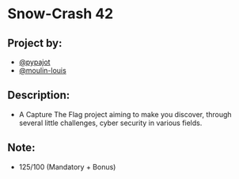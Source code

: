 # Snow-Crash 42
## Project by:
-  [@pypajot](https://github.com/pypajot)
-  [@moulin-louis](https://github.com/moulin-louis)
## Description:
- A Capture The Flag project aiming to make you discover, through several little challenges, cyber security
in various fields.

## Note:
- 125/100 (Mandatory + Bonus)
